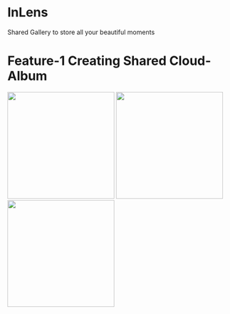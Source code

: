 # InLens
  Shared Gallery to store all your beautiful moments
  
  # Feature-1 Creating Shared Cloud-Album
 <img src="https://user-images.githubusercontent.com/37478917/118794202-f6da6a80-b8b6-11eb-9578-ddbab87f249d.jpeg" width="240"> <img src="https://user-images.githubusercontent.com/37478917/118794248-078ae080-b8b7-11eb-9899-65f0efe9db6a.jpeg" width="240">  <img src="https://user-images.githubusercontent.com/37478917/118794297-107bb200-b8b7-11eb-9100-00f4e4beaf7e.jpeg" width="240">




